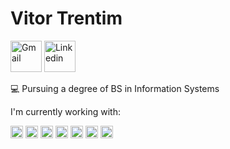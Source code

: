 # Vitor Trentim
<div style="displey:flex;">
<a href="mailto:vitor.trentim@gmail.com"><img height="50" src="https://cdn.onlinewebfonts.com/svg/img_432958.png" alt="Gmail" title="Gmail"></a> <a href="https://br.linkedin.com/in/vitor-trentim" target="_blank"><img height="50" src="https://cdn.onlinewebfonts.com/svg/img_24845.png" alt="Linkedin" title="Linkedin"></a>
</div>

:computer:  Pursuing a degree of BS in Information Systems

I'm currently working with:

<img height="20" src="https://seeklogo.com/images/D/django-logo-4C5ECF7036-seeklogo.com.png" alt="Django" title="Django"> <img height="20" src="https://upload.wikimedia.org/wikipedia/commons/thumb/c/c3/Python-logo-notext.svg/1024px-Python-logo-notext.svg.png" alt="Python" title="Python"> <img height="20" src="https://upload.wikimedia.org/wikipedia/commons/thumb/a/a7/React-icon.svg/2300px-React-icon.svg.png"> <img height="20" src="https://cdn.iconscout.com/icon/free/png-256/javascript-2752148-2284965.png" alt="React" title="React"> <img height="20" src="https://upload.wikimedia.org/wikipedia/commons/thumb/6/61/HTML5_logo_and_wordmark.svg/2048px-HTML5_logo_and_wordmark.svg.png" alt="HTML" title="HTML"> <img height="20" src="https://upload.wikimedia.org/wikipedia/commons/thumb/d/d5/CSS3_logo_and_wordmark.svg/1452px-CSS3_logo_and_wordmark.svg.png" alt="CSS" title="CSS"> <img height="20" src="https://upload.wikimedia.org/wikipedia/commons/thumb/3/3b/PHP_Logo%2C_text_only.svg/2560px-PHP_Logo%2C_text_only.svg.png" alt="PHP" title="PHP">
